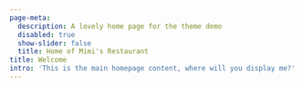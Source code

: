 ```yaml
---
page-meta:
  description: A lovely home page for the theme demo
  disabled: true
  show-slider: false
  title: Home of Mimi's Restaurant
title: Welcome
intro: 'This is the main homepage content, where will you display me?'
---
```


